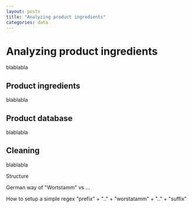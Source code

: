 ```yaml
---
layout: posts
title: "Analyzing product ingredients"
categories: data
---
```


# Analyzing product ingredients

blablabla

## Product ingredients 
blablabla

## Product database
blablabla

## Cleaning
blablabla

Structure

German way of "Wortstamm" vs ...

How to setup a simple regex "prefix" + ".." + "worstatamm" + ".." + "suffix"